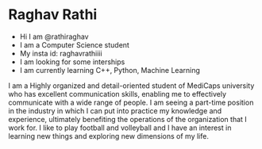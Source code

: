 # Raghav Rathi
- Hi I am @rathiraghav
- I am a Computer Science student
- My insta id: raghavrathiiii
- I am looking for some interships
- I am currently learning C++, Python, Machine Learning

I am a Highly organized and detail-oriented student of MediCaps university who has excellent communication skills, enabling me to effectively communicate with a wide range of people. I am seeing a part-time position in the industry in which I can put into practice my knowledge and experience, ultimately benefiting the operations of the organization that I work for. I like to play football and volleyball and I have an interest in learning new things and exploring new dimensions of my life.
